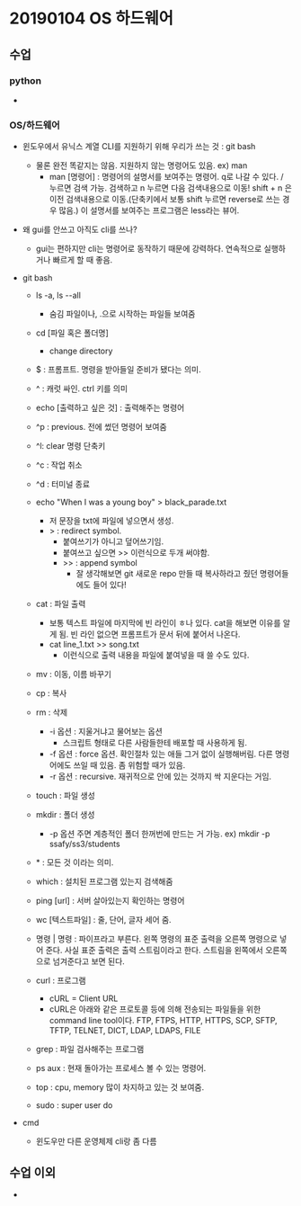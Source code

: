 # 20190104 OS 하드웨어

## 수업

### python

- 



### OS/하드웨어

- 윈도우에서 유닉스 계열 CLI를 지원하기 위해 우리가 쓰는 것 : git bash

  - 물론 완전 똑같지는 않음. 지원하지 않는 명령어도 있음. ex) man
    - man [명령어] : 명령어의 설명서를 보여주는 명령어. q로 나갈 수 있다. / 누르면 검색 가능. 검색하고 n 누르면 다음 검색내용으로 이동! shift + n 은 이전 검색내용으로 이동.(단축키에서 보통 shift 누르면 reverse로 쓰는 경우 많음.) 이 설명서를 보여주는 프로그램은 less라는 뷰어.

- 왜 gui를 안쓰고 아직도 cli를 쓰나?

  - gui는 편하지만 cli는 명령어로 동작하기 때문에 강력하다. 연속적으로 실행하거나 빠르게 할 때 좋음.

- git bash

  - ls -a, ls --all

    - 숨김 파일이나, .으로 시작하는 파일들 보여줌
  - cd [파일 혹은 폴더명]

    - change directory
  - $ : 프롬프트. 명령을 받아들일 준비가 됐다는 의미.
  - ^ : 캐럿 싸인. ctrl 키를 의미
  - echo [출력하고 싶은 것] : 출력해주는 명령어
  - ^p : previous. 전에 썼던 명령어 보여줌
  - ^l: clear 명령 단축키
  - ^c : 작업 취소
  - ^d : 터미널 종료
  - echo "When I was a young boy" > black_parade.txt

    - 저 문장을 txt에 파일에 넣으면서 생성.
    - \> : redirect symbol.
      - 붙여쓰기가 아니고 덮어쓰기임.
      - 붙여쓰고 싶으면 \>\> 이런식으로 두개 써야함.
      - \>\> : append symbol
        - 잘 생각해보면 git 새로운 repo 만들 때 복사하라고 줬던 명령어들에도 들어 있다!
  - cat : 파일 출력

    - 보통 텍스트 파일에 마지막에 빈 라인이 ㅎ나 있다. cat을 해보면 이유를 알게 됨. 빈 라인 없으면 프롬프트가 문서 뒤에 붙어서 나온다.
    - cat line_1.txt >> song.txt
      - 이런식으로 출력 내용을 파일에 붙여넣을 때 쓸 수도 있다.
  - mv : 이동, 이름 바꾸기
  - cp : 복사
  - rm : 삭제

    - -i 옵션 : 지울거냐고 물어보는 옵션
      - 스크립트 형태로 다른 사람들한테 배포할 때 사용하게 됨.
    - -f  옵션 : force 옵션. 확인절차 있는 애들 그거 없이 실행해버림. 다른 명령어에도 쓰일 때 있음. 좀 위험할 때가 있음.
    - -r 옵션 : recursive. 재귀적으로 안에 있는 것까지 싹 지운다는 거임.
  - touch : 파일 생성
  - mkdir : 폴더 생성
    - -p 옵션 주면 계층적인 폴더 한꺼번에 만드는 거 가능. ex) mkdir -p ssafy/ss3/students
  - \* : 모든 것 이라는 의미.
  - which : 설치된 프로그램 있는지 검색해줌
  - ping [url] : 서버 살아있는지 확인하는 명령어
  - wc [텍스트파일] : 줄, 단어, 글자 세어 줌.
  - 명령 | 명령 : 파이프라고 부른다. 왼쪽 명령의 표준 출력을 오른쪽 명령으로 넣어 준다. 사실 표준 출력은 출력 스트림이라고 한다. 스트림을 왼쪽에서 오른쪽으로 넘겨준다고 보면 된다. 
  - curl : 프로그램

    - cURL = Client URL
    - cURL은 아래와 같은 프로토콜 등에 의해 전송되는 파일들을 위한 command line tool이다. FTP, FTPS, HTTP, HTTPS, SCP, SFTP, TFTP, TELNET, DICT, LDAP, LDAPS, FILE
  - grep : 파일 검사해주는 프로그램
  - ps aux : 현재 돌아가는 프로세스 볼 수 있는 명령어.
  - top : cpu, memory 많이 차지하고 있는 것 보여줌.
  - sudo : super user do


- cmd
  - 윈도우만 다른 운영체제 cli랑 좀 다름

## 수업 이외

- 